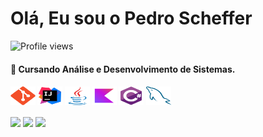 <h1 align="left">Olá, Eu sou o Pedro Scheffer</h1>
<p align="left"> <img src="https://komarev.com/ghpvc/?username=pedroscheffer&color=yellow" alt="Profile views" /> </p>

<h4>🦾 Cursando Análise e Desenvolvimento de Sistemas.</h4>

<h4>
  <img align="center" alt="Pedro-Git" height="30" width="40" src="https://raw.githubusercontent.com/devicons/devicon/master/icons/git/git-original.svg"> 
  <img align="center" alt="Pedro-Intellij" height="30" width="40" src="https://raw.githubusercontent.com/devicons/devicon/master/icons/intellij/intellij-original.svg">
  <img align="center" alt="Pedro-Java" height="30" width="40" src="https://raw.githubusercontent.com/devicons/devicon/master/icons/java/java-original.svg"> 
  <img align="center" alt="Pedro-Kotlin" height="30" width="40" src="https://raw.githubusercontent.com/devicons/devicon/master/icons/kotlin/kotlin-original.svg">
  <img align="center" alt="Pedro-Kotlin" height="30" width="40" src="https://raw.githubusercontent.com/devicons/devicon/master/icons/csharp/csharp-original.svg">
  <img align="center" alt="Pedro-Kotlin" height="30" width="40" src="https://raw.githubusercontent.com/devicons/devicon/master/icons/mysql/mysql-original.svg">
</h4>

<div> 
  <a href="https://www.instagram.com/scheffer.pedro_/" target="_blank"><img src="https://img.shields.io/badge/-Instagram-%23E4405F?style=for-the-badge&logo=instagram&logoColor=white" target="_blank"></a>
  <a href = "mailto:pedroscheffergoncalves@gmail.com"><img src="https://img.shields.io/badge/-Gmail-%23333?style=for-the-badge&logo=gmail&logoColor=white" target="_blank"></a>
  <a href="https://www.linkedin.com/in/pedro-scheffer-gon%C3%A7alves-0a2b91286/" target="_blank"><img src="https://img.shields.io/badge/-LinkedIn-%230077B5?style=for-the-badge&logo=linkedin&logoColor=white" target="_blank"></a> 
</div>
